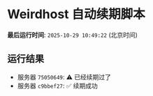 # Weirdhost 自动续期脚本

**最后运行时间**: `2025-10-29 10:49:22` (北京时间)

## 运行结果

- 服务器 `75050649`: ⚠️ 已经续期过了
- 服务器 `c9bbef27`: ✅ 续期成功
